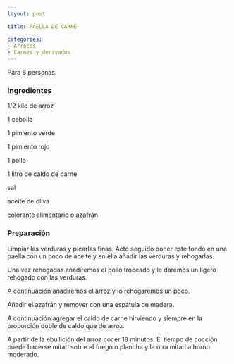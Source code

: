 ```yaml
---
layout: post

title: PAELLA DE CARNE

categories:
- Arroces
- Carnes y derivados
---
```

Para 6 personas.

<h3>Ingredientes</h3>

1/2 kilo de arroz

1 cebolla

1 pimiento verde

1 pimiento rojo

1 pollo

1 litro de caldo de carne

sal

aceite de oliva

colorante alimentario o azafrán

<h3>Preparación</h3>

Limpiar las verduras y picarlas finas. Acto seguido poner este fondo en una paella con un poco de aceite y en ella añadir las verduras y rehogarlas.

Una vez rehogadas añadiremos el pollo troceado y le daremos un ligero rehogado con las verduras.

A continuación añadiremos el arroz y lo rehogaremos un poco.

Añadir el azafrán y remover con una espátula de madera.

A continuación agregar el caldo de carne hirviendo y siempre en la proporción doble de caldo que de arroz.

A partir de la ebullición del arroz cocer 18 minutos. El tiempo de cocción puede hacerse mitad sobre el fuego o plancha y la otra mitad a horno moderado.
